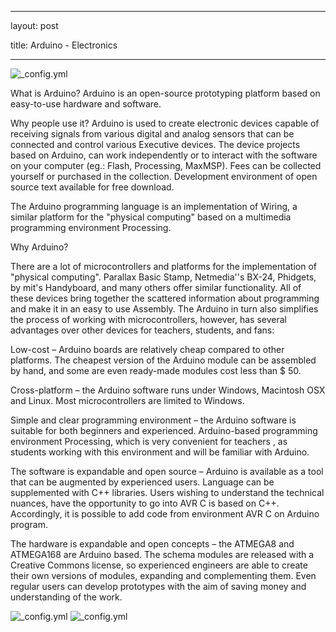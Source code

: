 ---

 layout: post
 
 title: Arduino - Electronics
 
 ---
 
![_config.yml](http://www.dynamodo.com/blog/wp-content/uploads/2012/12/massimo-banzi-arduino-philippines-with-dynamodo-TED2012.png)
 
 What is Arduino?
 Arduino is an open-source prototyping platform based on easy-to-use hardware and software. 
 
 Why people use it?
 Arduino is used to create electronic devices capable of receiving signals from various digital and analog sensors that can be connected and control various Executive devices. The device projects based on Arduino, can work independently or to interact with the software on your computer (eg.: Flash, Processing, MaxMSP). Fees can be collected yourself or purchased in the collection. Development environment of open source text available for free download.

The Arduino programming language is an implementation of Wiring, a similar platform for the "physical computing" based on a multimedia programming environment Processing.

Why Arduino?

There are a lot of microcontrollers and platforms for the implementation of "physical computing". Parallax Basic Stamp, Netmedia''s BX-24, Phidgets, by mit's Handyboard, and many others offer similar functionality. All of these devices bring together the scattered information about programming and make it in an easy to use Assembly. The Arduino in turn also simplifies the process of working with microcontrollers, however, has several advantages over other devices for teachers, students, and fans:

Low-cost – Arduino boards are relatively cheap compared to other platforms. The cheapest version of the Arduino module can be assembled by hand, and some are even ready-made modules cost less than $ 50.

Cross-platform – the Arduino software runs under Windows, Macintosh OSX and Linux. Most microcontrollers are limited to Windows.

Simple and clear programming environment – the Arduino software is suitable for both beginners and experienced. Arduino-based programming environment Processing, which is very convenient for teachers , as students working with this environment and will be familiar with Arduino.

The software is expandable and open source – Arduino is available as a tool that can be augmented by experienced users. Language can be supplemented with C++ libraries. Users wishing to understand the technical nuances, have the opportunity to go into AVR C is based on C++. Accordingly, it is possible to add code from environment AVR C on Arduino program.

The hardware is expandable and open concepts – the ATMEGA8 and ATMEGA168 are Arduino based. The schema modules are released with a Creative Commons license, so experienced engineers are able to create their own versions of modules, expanding and complementing them. Even regular users can develop prototypes with the aim of saving money and understanding of the work.

 ![_config.yml](http://arduino.ru/sites/default/files/LilyPad_3.jpg)
 ![_config.yml](http://arduino.ru/sites/default/files/resize/ArduinoMega-450x234.jpg)
